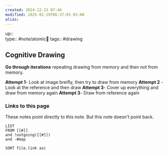 ```yaml
---
created: 2024-12-23 07:46
modified: 2025-02-19T06:37:01-05:00
alias: 
---
```

up::  
type:: #note/atomic🌳 
tags:: #drawing 
## Cognitive Drawing
**Go through iterations** repeating drawing from memory and then not from memory.

**Attempt 1**- Look at image breifly, then try to draw from memory
**Attempt 2** - Look at the reference and then draw
**Attempt 3**- Cover up everything and draw from memory again
**Attempt 3**- Draw from reference again



### Links to this page
These notes point directly to this note. But this note doesn't point back.
```dataview
LIST
FROM [[#]]
and !outgoing([[#]])
and -#map

SORT file.link asc
```



